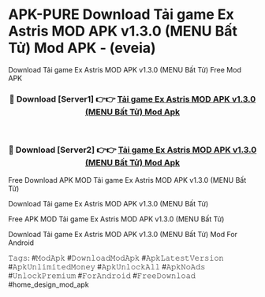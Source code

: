 # APK-PURE Download Tải game Ex Astris MOD APK v1.3.0 (MENU Bất Tử) Mod APK - (eveia)
Download Tải game Ex Astris MOD APK v1.3.0 (MENU Bất Tử) Free Mod APK

<div align="center">
<h3>🔴 Download [Server1] 👉👉 <a href="https://apk-comot.site?title=Tải_game_Ex_Astris_MOD_APK_v1.3.0_(MENU_Bất_Tử)">Tải game Ex Astris MOD APK v1.3.0 (MENU Bất Tử) Mod Apk</a></h3><br>

<h3>🔴 Download [Server2] 👉👉 <a href="https://apk-comot.site?title=Tải_game_Ex_Astris_MOD_APK_v1.3.0_(MENU_Bất_Tử)">Tải game Ex Astris MOD APK v1.3.0 (MENU Bất Tử) Mod Apk</a></h3>
</div>


Free Download APK MOD Tải game Ex Astris MOD APK v1.3.0 (MENU Bất Tử)

Download Tải game Ex Astris MOD APK v1.3.0 (MENU Bất Tử) 

Free APK MOD Tải game Ex Astris MOD APK v1.3.0 (MENU Bất Tử) 

Download Tải game Ex Astris MOD APK v1.3.0 (MENU Bất Tử) Mod For Android

𝚃𝚊𝚐𝚜: #𝙼𝚘𝚍𝙰𝚙𝚔 #𝙳𝚘𝚠𝚗𝚕𝚘𝚊𝚍𝙼𝚘𝚍𝙰𝚙𝚔 #𝙰𝚙𝚔𝙻𝚊𝚝𝚎𝚜𝚝𝚅𝚎𝚛𝚜𝚒𝚘𝚗 #𝙰𝚙𝚔𝚄𝚗𝚕𝚒𝚖𝚒𝚝𝚎𝚍𝙼𝚘𝚗𝚎𝚢 #𝙰𝚙𝚔𝚄𝚗𝚕𝚘𝚌𝚔𝙰𝚕𝚕 #𝙰𝚙𝚔𝙽𝚘𝙰𝚍𝚜 #𝚄𝚗𝚕𝚘𝚌𝚔𝙿𝚛𝚎𝚖𝚒𝚞𝚖 #𝙵𝚘𝚛𝙰𝚗𝚍𝚛𝚘𝚒𝚍 #𝙵𝚛𝚎𝚎𝙳𝚘𝚠𝚗𝚕𝚘𝚊𝚍 #home_design_mod_apk